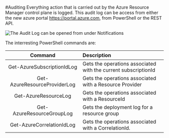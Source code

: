 #Auditing
Everything action that is carried out by the Azure Resource Manager control plane is logged. This audit log can be access from either the new azure portal https://portal.azure.com, from PowerShell or the REST API. 

![The Audit Log can be opened from under Notifications](https://github.com/sjkp/azure-arm-hol/raw/master/concepts/img/azure-audit-log.png)

The interresting PowerShell commands are:
 
| Command                          	| Description
| :-------------------------------: | :---------- 
| Get-AzureSubscriptionIdLog        | Gets the operations associated with the current subscriptionId
| Get-AzureResourceProviderLog		| Gets the operations associated with a Resource Provider
| Get-AzureResourceLog				| Gets the operations associated with a ResourceId 	
| Get-AzureResourceGroupLog			| Gets the deployment log for a resource group
| Get-AzureCorrelationIdLog 		| Gets the operations associated with a CorrelationId.

	